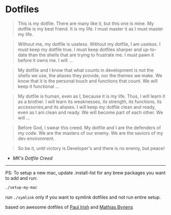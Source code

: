 # Dotfiles

>This is my dotfile. There are many like it, but this one is mine.
My dotfile is my best friend. It is my life. I must master it as I must master my life.

>Without me, my dotfile is useless. Without my dotfile, I am useless. I must keep my dotfile true. I must keep dotfiles sharper and up-to-date than the shells that are trying to frustrate me. I must pawn it before it owns me. I will ...

>My dotfile and I know that what counts in development is not the shells we use, the aliases they provide, nor the themes we make. We know that it is the personal touch and functions that count. We will keep it functional ...

>My dotfile is human, even as I, because it is my life. Thus, I will learn it as a brother. I will learn its weaknesses, its strength, its functions, its accessories,and its aliases. I will keep my dotfile clean and ready, even as I am clean and ready. We will become part of each other. We will ...

>Before God, I swear this creed. My dotfile and I are the defenders of my code. We are the masters of our enemy. We are the saviors of my dev environment.

>So be it, until victory is Developer's and there is no enemy, but peace!

- _MK's Dotfile Creed_
-----


PS: To setup a new mac, update .install-list for any brew packages you want to add and run:
```zsh
./setup-my-mac
``` 
run ```./symlink``` only if you want to symlink dotfiles and not run entire setup.


based on awesome dotfiles of [Paul Irish](https://github.com/paulirish/dotfiles) and [Mathias Bynens](https://github.com/mathiasbynens/dotfiles)
